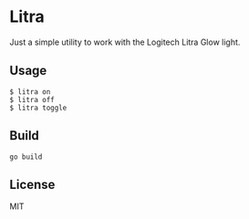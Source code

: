 # Litra

Just a simple utility to work with the Logitech Litra Glow light.

## Usage

```shell
$ litra on
$ litra off
$ litra toggle
```

## Build

```shell
go build
``` 

## License

MIT
